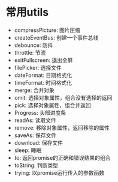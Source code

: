# 常用utils
- compressPicture: 图片压缩
- createEventBus: 创建一个事件总线
- debounce: 防抖
- throttle: 节流
- exitFullscreen: 退出全屏
- filePicker: 选择文件
- dateFormat: 日期格式化
- timeFormat: 时间格式化
- merge: 合并对象
- omit: 选择对象属性，组合没有选择的返回
- pick: 选择对象属性，组合并返回
- Progress: 头部进度条
- readAs: 读取文件
- remove: 移除对象属性，返回移除的属性
- saveAs: 保存文件
- download: 保存文件
- sleep: 睡眠
- to: 返回promise的正确和错误结果的组合
- toString: 判断类型
- trying: 以promise运行传入的参数函数